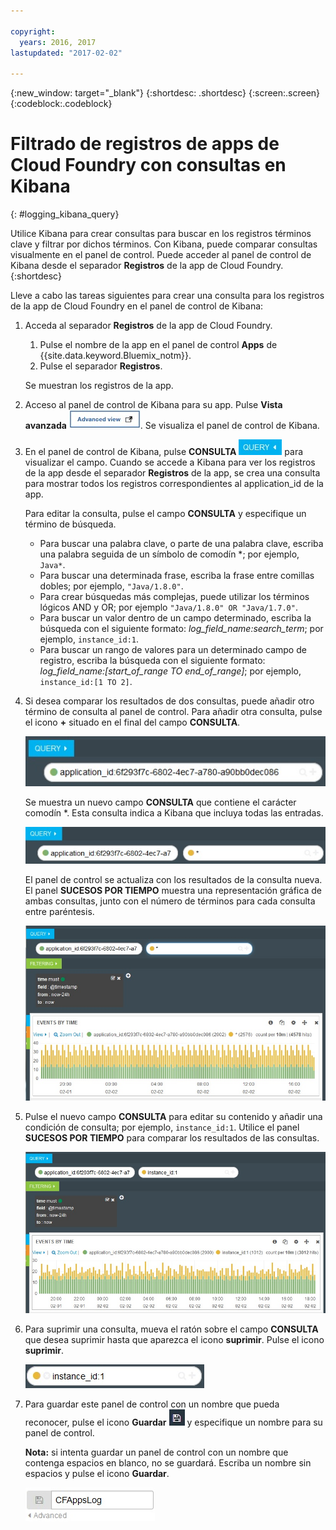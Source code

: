 ```yaml
---

copyright:
  years: 2016, 2017
lastupdated: "2017-02-02"

---
```


{:new_window: target="_blank"}
{:shortdesc: .shortdesc}
{:screen:.screen}
{:codeblock:.codeblock}


# Filtrado de registros de apps de Cloud Foundry con consultas en Kibana
{: #logging_kibana_query}

Utilice Kibana para crear consultas para buscar en los registros términos clave y filtrar por dichos términos. Con Kibana, puede comparar consultas visualmente en el panel de control. Puede acceder al panel de control de Kibana desde el separador **Registros** de la app de Cloud Foundry. 
{:shortdesc}

Lleve a cabo las tareas siguientes para crear una consulta para los registros de la app de Cloud Foundry en el panel de control de Kibana:

1. Acceda al separador **Registros** de la app de Cloud Foundry. 

    1. Pulse el nombre de la app en el panel de control **Apps** de {{site.data.keyword.Bluemix_notm}}.
    2. Pulse el separador **Registros**. 
    
    Se muestran los registros de la app.

2. Acceso al panel de control de Kibana para su app. Pulse **Vista avanzada** ![Enlace Vista avanzada](images/logging_advanced_view.jpg "Enlace Vista avanzada"). Se visualiza el panel de control de Kibana.

3. En el panel de control de Kibana, pulse **CONSULTA** ![Icono Consulta](images/logging_query.jpg "Icono Consulta") para visualizar el campo. Cuando se accede a Kibana para ver los registros de la app desde el separador **Registros** de la app, se crea una consulta para mostrar todos los registros correspondientes al application_id de la app.
	
    Para editar la consulta, pulse el campo **CONSULTA** y especifique un término de búsqueda.

    * Para buscar una palabra clave, o parte de una palabra clave, escriba una palabra seguida de un símbolo de comodín \*; por ejemplo, `Java*`. 
	* Para buscar una determinada frase, escriba la frase entre comillas dobles; por ejemplo, `"Java/1.8.0"`.
	* Para crear búsquedas más complejas, puede utilizar los términos lógicos AND y OR; por ejemplo `"Java/1.8.0" OR "Java/1.7.0"`.
	* Para buscar un valor dentro de un campo determinado, escriba la búsqueda con el siguiente formato: *log_field_name:search_term*; por ejemplo, `instance_id:1`.
	* Para buscar un rango de valores para un determinado campo de registro, escriba la búsqueda con el siguiente formato: *log_field_name:[start_of_range TO end_of_range]*; por ejemplo, `instance_id:[1 TO 2]`.

4. Si desea comparar los resultados de dos consultas, puede añadir otro término de consulta al panel de control. Para añadir otra consulta, pulse el icono **+** situado en el final del campo **CONSULTA**.

    ![Campo Consulta](images/logging_query_field.jpg "Campo Consulta")
	
    Se muestra un nuevo campo **CONSULTA** que contiene el carácter comodín \*. Esta consulta indica a Kibana que incluya todas las entradas.
	
    ![Campo consulta adicional](images/logging_additional_query_field.jpg "Campo Consulta adicional")
	
    El panel de control se actualiza con los resultados de la consulta nueva. El panel **SUCESOS POR TIEMPO** muestra una representación gráfica de ambas consultas, junto con el número de términos para cada consulta entre paréntesis. 
	
    ![Panel de control que muestra un gráfico para ambas consultas](images/logging_dashboard_queries.jpg "Panel de control que muestra un gráfico para ambas consultas")
	
5. Pulse el nuevo campo **CONSULTA** para editar su contenido y añadir una condición de consulta; por ejemplo, `instance_id:1`. Utilice el panel **SUCESOS POR TIEMPO** para comparar los resultados de las consultas.

    ![Panel de control que muestra un gráfico para ambas consultas](images/logging_dashboard_queries2.jpg "Panel de control que muestra un gráfico para ambas consultas")

6. Para suprimir una consulta, mueva el ratón sobre el campo **CONSULTA** que desea suprimir hasta que aparezca el icono **suprimir**. Pulse el icono **suprimir**.

    ![Campo de consulta con icono de supresión](images/logging_delete_query.jpg "Campo de consulta con icono de supresión")

7. Para guardar este panel de control con un nombre que pueda reconocer, pulse el icono **Guardar** ![Icono Guardar](images/logging_save.jpg "Icono Guardar") y especifique un nombre para su panel de control. 

    **Nota:** si intenta guardar un panel de control con un nombre que contenga espacios en blanco, no se guardará. Escriba un nombre sin espacios y pulse el icono **Guardar**.

    ![Guardar nombre del panel de control](images/logging_save_dashboard.jpg "Guardar nombre del panel de control")


